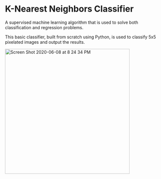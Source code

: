 # K-Nearest Neighbors Classifier
A supervised machine learning algorithm that is used to solve both classification and regression problems.

This basic classifier, built from scratch using Python, is used to classify 5x5 pixelated images and output the results. 

<img width="412" alt="Screen Shot 2020-06-08 at 8 24 34 PM" src="https://user-images.githubusercontent.com/39894720/84092795-75037100-a9c6-11ea-98cc-fbf4857b45e4.png">
